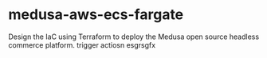 # medusa-aws-ecs-fargate
Design the IaC using Terraform  to deploy the  Medusa open source headless commerce platform. trigger actiosn esgrsgfx
